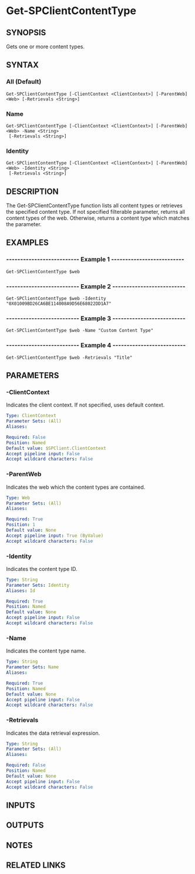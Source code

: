 # Get-SPClientContentType

## SYNOPSIS
Gets one or more content types.

## SYNTAX

### All (Default)
```
Get-SPClientContentType [-ClientContext <ClientContext>] [-ParentWeb] <Web> [-Retrievals <String>]
```

### Name
```
Get-SPClientContentType [-ClientContext <ClientContext>] [-ParentWeb] <Web> -Name <String>
 [-Retrievals <String>]
```

### Identity
```
Get-SPClientContentType [-ClientContext <ClientContext>] [-ParentWeb] <Web> -Identity <String>
 [-Retrievals <String>]
```

## DESCRIPTION
The Get-SPClientContentType function lists all content types or retrieves the
specified content type.
If not specified filterable parameter, returns all
content types of the web.
Otherwise, returns a content type which matches the
parameter.

## EXAMPLES

### -------------------------- Example 1 --------------------------
```
Get-SPClientContentType $web
```

### -------------------------- Example 2 --------------------------
```
Get-SPClientContentType $web -Identity "0X01009BD26CA6BE114008A9D56E68022DD1A7"
```

### -------------------------- Example 3 --------------------------
```
Get-SPClientContentType $web -Name "Custom Content Type"
```

### -------------------------- Example 4 --------------------------
```
Get-SPClientContentType $web -Retrievals "Title"
```

## PARAMETERS

### -ClientContext
Indicates the client context.
If not specified, uses default context.

```yaml
Type: ClientContext
Parameter Sets: (All)
Aliases: 

Required: False
Position: Named
Default value: $SPClient.ClientContext
Accept pipeline input: False
Accept wildcard characters: False
```

### -ParentWeb
Indicates the web which the content types are contained.

```yaml
Type: Web
Parameter Sets: (All)
Aliases: 

Required: True
Position: 1
Default value: None
Accept pipeline input: True (ByValue)
Accept wildcard characters: False
```

### -Identity
Indicates the content type ID.

```yaml
Type: String
Parameter Sets: Identity
Aliases: Id

Required: True
Position: Named
Default value: None
Accept pipeline input: False
Accept wildcard characters: False
```

### -Name
Indicates the content type name.

```yaml
Type: String
Parameter Sets: Name
Aliases: 

Required: True
Position: Named
Default value: None
Accept pipeline input: False
Accept wildcard characters: False
```

### -Retrievals
Indicates the data retrieval expression.

```yaml
Type: String
Parameter Sets: (All)
Aliases: 

Required: False
Position: Named
Default value: None
Accept pipeline input: False
Accept wildcard characters: False
```

## INPUTS

## OUTPUTS

## NOTES

## RELATED LINKS

